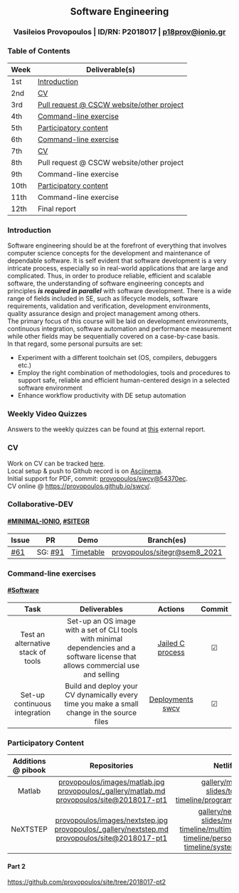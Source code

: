 <h2 align="center">Software Engineering</h2>

<h3 align="center">Vasileios Provopoulos | ID/RN: P2018017 | <a href="mailto:p18prov@ionio.gr">p18prov@ionio.gr</a></h3>

### Table of Contents

| Week | Deliverable(s) |
| --- | --- |
| 1st | [Introduction](#Introduction) |
| 2nd | [CV](#CV) |
| 3rd | [Pull request @ CSCW website/other project](#Collaborative-DEV)  |
| 4th | [Command-line exercise](#Command-line-exercises) |
| 5th | [Participatory content](#Participatory-Content) |
| 6th | [Command-line exercise](#Command-line-exercises) |
| 7th | [CV](#CV) |
| 8th | Pull request @ CSCW website/other project |
| 9th | Command-line exercise |
| 10th | [Participatory content](#Participatory-Content) |
| 11th | Command-line exercise |
| 12th | Final report |

### Introduction
Software engineering should be at the forefront of everything that involves computer science concepts for the development and maintenance of dependable software. It is self evident that software development is a very intricate process, especially so in real-world applications that are large and complicated. Thus, in order to produce reliable, efficient and scalable software, the understanding of software engineering concepts and principles **_is required in parallel_** with software development. There is a wide range of fields included in SE, such as lifecycle models, software requirements, validation and verification, development environments, quality assurance design and project management among others.
<br>
The primary focus of this course will be laid on development environments, continuous integration, software automation and performance measurement while other fields may be sequentially covered on a case-by-case basis.<br>
In that regard, some personal pursuits are set:
* Experiment with a different toolchain set (OS, compilers, debuggers etc.)
* Employ the right combination of methodologies, tools and procedures to support safe, reliable and efficient human-centered design in a selected software environment
* Enhance workflow productivity with DE setup automation

### Weekly Video Quizzes
Answers to the weekly quizzes can be found at [this](https://github.com/provopoulos/sw/blob/quizzes-2018017/projects/2018017/README.md) external report.
### CV
Work on CV can be tracked [here](https://github.com/provopoulos/swcv).<br>
Local setup & push to Github record is on [Asciinema](https://asciinema.org/a/SQxqbgae56nYsZAvxtEDeovRX).<br>
Initial support for PDF, commit: [provopoulos/swcv@54370ec](https://github.com/provopoulos/swcv/commit/54370ec9f1270131191a5df1443295f854c5a5d5).<br>
CV online @ https://provopoulos.github.io/swcv/.

### Collaborative-DEV
#### [#MINIMAL-IONIO](https://github.com/ioniodi/minimal-ionio), [#SITEGR](https://github.com/ioniodi/sitegr)
| Issue                                              	| PR                                                   	| Demo                                                                  	| Branch(es)                                                                                                                	|
|----------------------------------------------------	|------------------------------------------------------	|-----------------------------------------------------------------------	|---------------------------------------------------------------------------------------------------------------------------	|
| [#61](https://github.com/ioniodi/sitegr/issues/61) 	| SG: [#91](https://github.com/ioniodi/sitegr/pull/91) 	| [Timetable](https://tender-shaw-215180.netlify.app/timetables/sem_8/) 	| [provopoulos/sitegr@sem8_2021](https://github.com/provopoulos/sitegr/blob/sem8_2021/all_collections/_timetables/sem_8.md) 	|

### Command-line exercises
#### [#Software](https://github.com/epidrome/dokey#software)
|                 Task                |                                                            Deliverables                                                            |                               Actions                               |  Commit  |
|:----------------------------------:|:----------------------------------------------------------------------------------------------------------------------------------:|:---------------------------------------------------------------------:|:--------:|
| Test an alternative stack of tools | Set-up an OS image with a set of CLI tools with minimal dependencies and a software license that allows commercial use and selling | [Jailed C process](https://asciinema.org/a/MMCLu0FldyKMhUmZ1IGNy11ZB) | &#x2611; |
| Set-up continuous integration | Build and deploy your CV dynamically every time you make a small change in the source files | [Deployments](https://github.com/provopoulos/swcv/deployments)<br>[swcv](https://provopoulos.github.io/swcv/)| &#x2611; |

### Participatory Content
| Additions @ pibook |                                                                                                                                                                                  Repositories                                                                                                                                                                                 |                                                                                                                                                                                                                Netlify                                                                                                                                                                                                                |                                          Setup                                          |
|:------------------:|:-----------------------------------------------------------------------------------------------------------------------------------------------------------------------------------------------------------------------------------------------------------------------------------------------------------------------------------------------------------------------------:|:-------------------------------------------------------------------------------------------------------------------------------------------------------------------------------------------------------------------------------------------------------------------------------------------------------------------------------------------------------------------------------------------------------------------------------------:|:---------------------------------------------------------------------------------------:|
|       Matlab       |     [provopoulos/images/matlab.jpg](https://github.com/provopoulos/images/blob/61c3df1c54ccedda7dbcce7a195d22555ebfb147/matlab.jpg)<br> [provopoulos/_gallery/matlab.md](https://github.com/provopoulos/_gallery/blob/fc04c3a489b00abf341ee83e6120fc4febc401c7/matlab.md)<br> [provopoulos/site@2018017-pt1](https://github.com/provopoulos/site/commits/2018017-pt1)<br>     |                                                                                          [gallery/matlab](https://eager-raman-999e49.netlify.app/gallery/matlab/)<br> [slides/tools](https://eager-raman-999e49.netlify.app/slides/tools/)<br> [timeline/programming@1979](https://eager-raman-999e49.netlify.app/timeline/programming/)<br>                                                                                          |           [Git@Submodules](https://asciinema.org/a/4koQJ4dmoixO4aOlHhSbjHbuG)           |
|      NeXTSTEP      | [provopoulos/images/nextstep.jpg](https://github.com/provopoulos/images/blob/61c3df1c54ccedda7dbcce7a195d22555ebfb147/nextstep.jpg)<br> [provopoulos/_gallery/nextstep.md](https://github.com/provopoulos/_gallery/blob/fc04c3a489b00abf341ee83e6120fc4febc401c7/nextstep.md)<br> [provopoulos/site@2018017-pt1](https://github.com/provopoulos/site/commits/2018017-pt1)<br> | [gallery/nextstep](https://eager-raman-999e49.netlify.app/gallery/nextstep/)<br> [slides/method](https://eager-raman-999e49.netlify.app/slides/method/)<br> [timeline/multimedia@1989](https://eager-raman-999e49.netlify.app/timeline/multimedia/)<br> [timeline/personal@1989](https://eager-raman-999e49.netlify.app/timeline/personal/)<br> [timeline/systems@1989](https://eager-raman-999e49.netlify.app/timeline/systems/)<br> | [Git@Submodules](https://asciinema.org/a/4koQJ4dmoixO4aOlHhSbjHbuG)<br> (same as above) |1234
#### Part 2
https://github.com/provopoulos/site/tree/2018017-pt2
